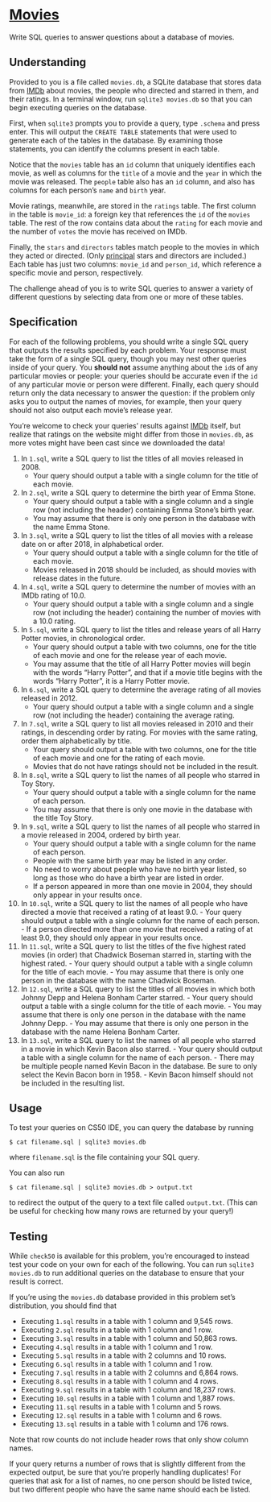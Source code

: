 
# [Movies](https://cs50.harvard.edu/x/2021/psets/7/movies/#movies)

Write SQL queries to answer questions about a database of movies.

## Understanding

Provided to you is a file called  `movies.db`, a SQLite database that stores data from  [IMDb](https://www.imdb.com/)  about movies, the people who directed and starred in them, and their ratings. In a terminal window, run  `sqlite3 movies.db`  so that you can begin executing queries on the database.

First, when  `sqlite3`  prompts you to provide a query, type  `.schema`  and press enter. This will output the  `CREATE TABLE`  statements that were used to generate each of the tables in the database. By examining those statements, you can identify the columns present in each table.

Notice that the  `movies`  table has an  `id`  column that uniquely identifies each movie, as well as columns for the  `title`  of a movie and the  `year`  in which the movie was released. The  `people`  table also has an  `id`  column, and also has columns for each person’s  `name`  and  `birth`  year.

Movie ratings, meanwhile, are stored in the  `ratings`  table. The first column in the table is  `movie_id`: a foreign key that references the  `id`  of the  `movies`  table. The rest of the row contains data about the  `rating`  for each movie and the number of  `votes`  the movie has received on IMDb.

Finally, the  `stars`  and  `directors`  tables match people to the movies in which they acted or directed. (Only  [principal](https://www.imdb.com/interfaces/)  stars and directors are included.) Each table has just two columns:  `movie_id`  and  `person_id`, which reference a specific movie and person, respectively.

The challenge ahead of you is to write SQL queries to answer a variety of different questions by selecting data from one or more of these tables.

## Specification

For each of the following problems, you should write a single SQL query that outputs the results specified by each problem. Your response must take the form of a single SQL query, though you may nest other queries inside of your query. You  **should not**  assume anything about the  `id`s of any particular movies or people: your queries should be accurate even if the  `id`  of any particular movie or person were different. Finally, each query should return only the data necessary to answer the question: if the problem only asks you to output the names of movies, for example, then your query should not also output each movie’s release year.

You’re welcome to check your queries’ results against  [IMDb](https://www.imdb.com/)  itself, but realize that ratings on the website might differ from those in  `movies.db`, as more votes might have been cast since we downloaded the data!

1.  In  `1.sql`, write a SQL query to list the titles of all movies released in 2008.
    -   Your query should output a table with a single column for the title of each movie.
2.  In  `2.sql`, write a SQL query to determine the birth year of Emma Stone.
    -   Your query should output a table with a single column and a single row (not including the header) containing Emma Stone’s birth year.
    -   You may assume that there is only one person in the database with the name Emma Stone.
3.  In  `3.sql`, write a SQL query to list the titles of all movies with a release date on or after 2018, in alphabetical order.
    -   Your query should output a table with a single column for the title of each movie.
    -   Movies released in 2018 should be included, as should movies with release dates in the future.
4.  In  `4.sql`, write a SQL query to determine the number of movies with an IMDb rating of 10.0.
    -   Your query should output a table with a single column and a single row (not including the header) containing the number of movies with a 10.0 rating.
5.  In  `5.sql`, write a SQL query to list the titles and release years of all Harry Potter movies, in chronological order.
    -   Your query should output a table with two columns, one for the title of each movie and one for the release year of each movie.
    -   You may assume that the title of all Harry Potter movies will begin with the words “Harry Potter”, and that if a movie title begins with the words “Harry Potter”, it is a Harry Potter movie.
6.  In  `6.sql`, write a SQL query to determine the average rating of all movies released in 2012.
    -   Your query should output a table with a single column and a single row (not including the header) containing the average rating.
7.  In  `7.sql`, write a SQL query to list all movies released in 2010 and their ratings, in descending order by rating. For movies with the same rating, order them alphabetically by title.
    -   Your query should output a table with two columns, one for the title of each movie and one for the rating of each movie.
    -   Movies that do not have ratings should not be included in the result.
8.  In  `8.sql`, write a SQL query to list the names of all people who starred in Toy Story.
    -   Your query should output a table with a single column for the name of each person.
    -   You may assume that there is only one movie in the database with the title Toy Story.
9.  In  `9.sql`, write a SQL query to list the names of all people who starred in a movie released in 2004, ordered by birth year.
    -   Your query should output a table with a single column for the name of each person.
    -   People with the same birth year may be listed in any order.
    -   No need to worry about people who have no birth year listed, so long as those who do have a birth year are listed in order.
    -   If a person appeared in more than one movie in 2004, they should only appear in your results once.
10.  In  `10.sql`, write a SQL query to list the names of all people who have directed a movie that received a rating of at least 9.0.
    -   Your query should output a table with a single column for the name of each person.
    -   If a person directed more than one movie that received a rating of at least 9.0, they should only appear in your results once.
11.  In  `11.sql`, write a SQL query to list the titles of the five highest rated movies (in order) that Chadwick Boseman starred in, starting with the highest rated.
    -   Your query should output a table with a single column for the title of each movie.
    -   You may assume that there is only one person in the database with the name Chadwick Boseman.
12.  In  `12.sql`, write a SQL query to list the titles of all movies in which both Johnny Depp and Helena Bonham Carter starred.
    -   Your query should output a table with a single column for the title of each movie.
    -   You may assume that there is only one person in the database with the name Johnny Depp.
    -   You may assume that there is only one person in the database with the name Helena Bonham Carter.
13.  In  `13.sql`, write a SQL query to list the names of all people who starred in a movie in which Kevin Bacon also starred.
    -   Your query should output a table with a single column for the name of each person.
    -   There may be multiple people named Kevin Bacon in the database. Be sure to only select the Kevin Bacon born in 1958.
    -   Kevin Bacon himself should not be included in the resulting list.

## Usage

To test your queries on CS50 IDE, you can query the database by running

```
$ cat filename.sql | sqlite3 movies.db
```

where  `filename.sql`  is the file containing your SQL query.

You can also run

```
$ cat filename.sql | sqlite3 movies.db > output.txt
```

to redirect the output of the query to a text file called  `output.txt`. (This can be useful for checking how many rows are returned by your query!)

## Testing

While  `check50`  is available for this problem, you’re encouraged to instead test your code on your own for each of the following. You can run  `sqlite3 movies.db`  to run additional queries on the database to ensure that your result is correct.

If you’re using the  `movies.db`  database provided in this problem set’s distribution, you should find that

-   Executing  `1.sql`  results in a table with 1 column and 9,545 rows.
-   Executing  `2.sql`  results in a table with 1 column and 1 row.
-   Executing  `3.sql`  results in a table with 1 column and 50,863 rows.
-   Executing  `4.sql`  results in a table with 1 column and 1 row.
-   Executing  `5.sql`  results in a table with 2 columns and 10 rows.
-   Executing  `6.sql`  results in a table with 1 column and 1 row.
-   Executing  `7.sql`  results in a table with 2 columns and 6,864 rows.
-   Executing  `8.sql`  results in a table with 1 column and 4 rows.
-   Executing  `9.sql`  results in a table with 1 column and 18,237 rows.
-   Executing  `10.sql`  results in a table with 1 column and 1,887 rows.
-   Executing  `11.sql`  results in a table with 1 column and 5 rows.
-   Executing  `12.sql`  results in a table with 1 column and 6 rows.
-   Executing  `13.sql`  results in a table with 1 column and 176 rows.

Note that row counts do not include header rows that only show column names.

If your query returns a number of rows that is slightly different from the expected output, be sure that you’re properly handling duplicates! For queries that ask for a list of names, no one person should be listed twice, but two different people who have the same name should each be listed.
